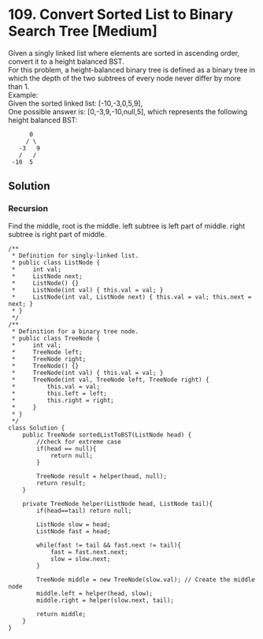 # 109. Convert Sorted List to Binary Search Tree [Medium]     
Given a singly linked list where elements are sorted in ascending order, convert it to a height balanced BST.     
For this problem, a height-balanced binary tree is defined as a binary tree in which the depth of the two subtrees of every node never differ by more than 1.     
Example:     
Given the sorted linked list: [-10,-3,0,5,9],    
One possible answer is: [0,-3,9,-10,null,5], which represents the following height balanced BST:     
```
      0
     / \
   -3   9
   /   /
 -10  5
```

## Solution     
### Recursion   
Find the middle, root is the middle. left subtree is left part of middle. right subtree is right part of middle.    
```
/**
 * Definition for singly-linked list.
 * public class ListNode {
 *     int val;
 *     ListNode next;
 *     ListNode() {}
 *     ListNode(int val) { this.val = val; }
 *     ListNode(int val, ListNode next) { this.val = val; this.next = next; }
 * }
 */
/**
 * Definition for a binary tree node.
 * public class TreeNode {
 *     int val;
 *     TreeNode left;
 *     TreeNode right;
 *     TreeNode() {}
 *     TreeNode(int val) { this.val = val; }
 *     TreeNode(int val, TreeNode left, TreeNode right) {
 *         this.val = val;
 *         this.left = left;
 *         this.right = right;
 *     }
 * }
 */
class Solution {
    public TreeNode sortedListToBST(ListNode head) {
        //check for extreme case
        if(head == null){
            return null;
        }
        
        TreeNode result = helper(head, null);
        return result;
    }
    
    private TreeNode helper(ListNode head, ListNode tail){
        if(head==tail) return null;
        
        ListNode slow = head;
        ListNode fast = head;
        
        while(fast != tail && fast.next != tail){
            fast = fast.next.next;
            slow = slow.next;
        }
        
        TreeNode middle = new TreeNode(slow.val); // Create the middle node
        middle.left = helper(head, slow);
        middle.right = helper(slow.next, tail);
        
        return middle;
    }
}
```








